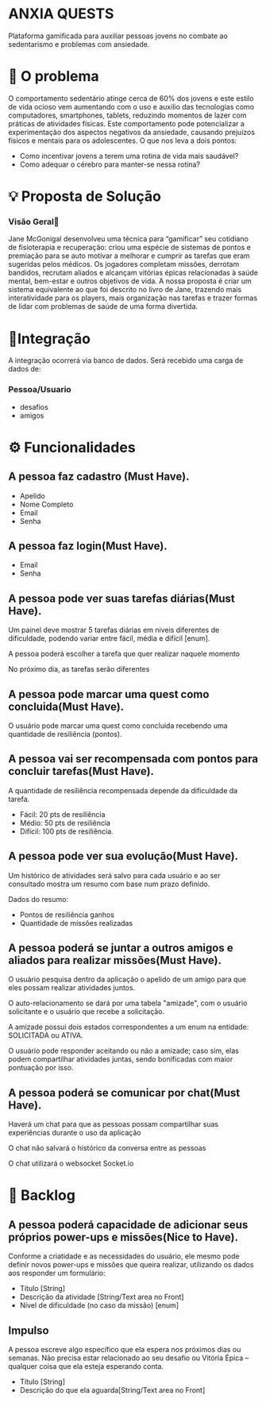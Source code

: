 # ANXIA QUESTS
Plataforma gamificada para auxiliar pessoas jovens no combate ao sedentarismo e problemas com ansiedade.

# 🤯 O problema 

O comportamento sedentário atinge cerca de 60% dos jovens e este estilo de vida ocioso vem aumentando com o uso e auxilio das tecnologias como computadores, smartphones, tablets, reduzindo momentos de lazer com práticas de atividades físicas. Este comportamento pode potencializar a experimentação dos aspectos negativos da ansiedade, causando prejuizos fisicos e mentais para os adolescentes. O que nos leva a dois pontos:

- Como incentivar jovens a terem uma rotina de vida mais saudável?
- Como adequar o cérebro para manter-se nessa rotina?

# 💡 Proposta de Solução
### Visão Geral🧐

Jane McGonigal desenvolveu uma técnica para “gamificar” seu cotidiano de fisioterapia e recuperação: criou uma espécie de sistemas de pontos e premiação para se auto motivar a melhorar e cumprir as tarefas que eram sugeridas pelos médicos.
Os jogadores completam missões, derrotam bandidos, recrutam aliados e alcançam vitórias épicas relacionadas à saúde mental, bem-estar e outros objetivos de vida. A nossa proposta é criar um sistema equivalente ao que foi descrito no livro de Jane, trazendo mais interatividade para os players, mais organização nas tarefas e trazer formas de lidar com problemas de saúde de uma forma divertida.

# 🔌Integração
A integração ocorrerá via banco de dados. Será recebido uma carga de dados de:

### Pessoa/Usuario
- desafios
- amigos

# ⚙️ Funcionalidades 

## A pessoa faz cadastro (Must Have).

- Apelido
- Nome Completo
- Email
- Senha

## A pessoa faz login(Must Have).

- Email
- Senha

## A pessoa pode ver suas tarefas diárias(Must Have).

Um painel deve mostrar 5 tarefas diárias em niveis diferentes de dificuldade, podendo variar entre fácil, média e difícil [enum].

A pessoa poderá escolher a tarefa que quer realizar naquele momento 

No próximo dia, as tarefas serão diferentes

## A pessoa pode marcar uma quest como concluida(Must Have).

O usuário pode marcar uma quest como concluida recebendo uma quantidade de resiliência (pontos).

## A pessoa vai ser recompensada com pontos para concluir tarefas(Must Have).

A quantidade de resiliência recompensada depende da dificuldade da tarefa.

- Fácil: 20 pts de resiliência
- Médio: 50 pts de resiliência
- Difícil: 100 pts de resiliência.

## A pessoa pode ver sua evolução(Must Have).

Um histórico de atividades será salvo para cada usuário e ao ser consultado mostra um resumo com base num prazo definido.

Dados do resumo:
- Pontos de resiliência ganhos
- Quantidade de missões realizadas

## A pessoa poderá se juntar a outros amigos e aliados para realizar missões(Must Have).

O usuário pesquisa dentro da aplicação o apelido de um amigo para que eles possam
realizar atividades juntos.

O auto-relacionamento se dará por uma tabela "amizade", com o usuário solicitante
e o usuário que recebe a solicitação.

A amizade possui dois estados correspondentes a um enum na entidade: SOLICITADA ou ATIVA.

O usuário pode responder aceitando ou não a amizade; caso sim, elas podem compartilhar
atividades juntas, sendo bonificadas com maior pontuação por isso.

## A pessoa poderá se comunicar por chat(Must Have).  

Haverá um chat para que as pessoas possam compartilhar suas experiências durante o uso da aplicação

O chat não salvará o histórico da conversa entre as pessoas

O chat utilizará o websocket Socket.io

# 💾 Backlog

## A pessoa poderá capacidade de adicionar seus próprios power-ups e missões(Nice to Have).

Conforme a criatidade e as necessidades do usuário, ele mesmo pode definir
novos power-ups e missões que queira realizar, utilizando os dados aos responder um formulário:

- Título [String]
- Descrição da atividade [String/Text area no Front]
- Nível de dificuldade (no caso da missão) [enum]

## Impulso

A pessoa escreve algo específico que ela espera nos próximos dias ou semanas. Não precisa estar relacionado ao seu desafio ou Vitória Épica – qualquer coisa que ela esteja esperando conta.
- Título [String]
- Descrição do que ela aguarda[String/Text area no Front]

